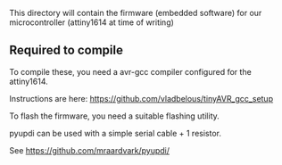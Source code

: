 This directory will contain the firmware (embedded software) for 
our microcontroller (attiny1614 at time of writing)

Required to compile
-------------------

To compile these, you need a avr-gcc compiler configured for the
attiny1614.

Instructions are here:
https://github.com/vladbelous/tinyAVR_gcc_setup

To flash the firmware, you need a suitable flashing utility.

pyupdi can be used with a simple serial cable + 1 resistor.

See https://github.com/mraardvark/pyupdi/

